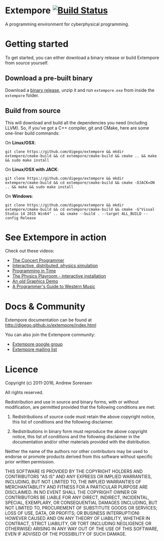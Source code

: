 # Extempore [![Build Status](https://travis-ci.org/JimKuhn/extempore.svg?branch=master)](https://travis-ci.org/JimKuhn/extempore)

A programming environment for cyberphysical programming.

# Getting started

To get started, you can either download a binary release or build
Extempore from source yourself.

## Download a pre-built binary

Download a
[binary release](https://github.com/digego/extempore/releases), unzip
it and run `extempore.exe` from inside the `extempore` folder.

## Build from source

This will download and build all the dependencies you need (including
LLVM). So, if you've got a C++ compiler, git and CMake, here are some
one-liner build commands:

On **Linux/OSX**:

    git clone https://github.com/digego/extempore && mkdir extempore/cmake-build && cd extempore/cmake-build && cmake .. && make && sudo make install
    
On **Linux/OSX with JACK**:

    git clone https://github.com/digego/extempore && mkdir extempore/cmake-build && cd extempore/cmake-build && cmake -DJACK=ON .. && make && sudo make install
    
On **Windows**:

    git clone https://github.com/digego/extempore && mkdir extempore/cmake-build && cd extempore/cmake-build && cmake -G"Visual Studio 14 2015 Win64" .. && cmake --build . --target ALL_BUILD --config Release

# See Extempore in action

Check out these videos:

- [The Concert Programmer](https://www.youtube.com/watch?v=yY1FSsUV-8c)
- [Interactive, distributed, physics simulation](https://vimeo.com/126577281)
- [Programming in Time](https://www.youtube.com/watch?v=Sg2BjFQnr9s)
- [The Physics Playroom - interactive installation](https://vimeo.com/58239256)
- [An *old* Graphics Demo](https://vimeo.com/37293927)
- [A Programmer's Guide to Western Music](https://www.youtube.com/watch?v=xpSYWd_aIiI)

# Docs & Community

Extempore documentation can be found at http://digego.github.io/extempore/index.html

You can also join the Extempore community:

- [Extempore google group](http://groups.google.com/group/extemporelang)
- [Extempore mailing list](mailto:extemporelang@googlegroups.com)

# Licence

Copyright (c) 2011-2016, Andrew Sorensen

All rights reserved.

Redistribution and use in source and binary forms, with or without 
modification, are permitted provided that the following conditions are met:

1. Redistributions of source code must retain the above copyright notice, 
   this list of conditions and the following disclaimer.

2. Redistributions in binary form must reproduce the above copyright notice,
   this list of conditions and the following disclaimer in the documentation 
   and/or other materials provided with the distribution.

Neither the name of the authors nor other contributors may be used to endorse
or promote products derived from this software without specific prior written 
permission.

THIS SOFTWARE IS PROVIDED BY THE COPYRIGHT HOLDERS AND CONTRIBUTORS "AS IS" 
AND ANY EXPRESS OR IMPLIED WARRANTIES, INCLUDING, BUT NOT LIMITED TO, THE 
IMPLIED WARRANTIES OF MERCHANTABILITY AND FITNESS FOR A PARTICULAR PURPOSE 
ARE DISCLAIMED. IN NO EVENT SHALL THE COPYRIGHT OWNER OR CONTRIBUTORS BE 
LIABLE FOR ANY DIRECT, INDIRECT, INCIDENTAL, SPECIAL, EXEMPLARY, OR 
CONSEQUENTIAL DAMAGES (INCLUDING, BUT NOT LIMITED TO, PROCUREMENT OF 
SUBSTITUTE GOODS OR SERVICES; LOSS OF USE, DATA, OR PROFITS; OR BUSINESS 
INTERRUPTION) HOWEVER CAUSED AND ON ANY THEORY OF LIABILITY, WHETHER IN 
CONTRACT, STRICT LIABILITY, OR TORT (INCLUDING NEGLIGENCE OR OTHERWISE) 
ARISING IN ANY WAY OUT OF THE USE OF THIS SOFTWARE, EVEN IF ADVISED OF THE 
POSSIBILITY OF SUCH DAMAGE.
